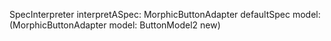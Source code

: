 SpecInterpreter
	interpretASpec: MorphicButtonAdapter  defaultSpec
	model: (MorphicButtonAdapter model: ButtonModel2 new)
